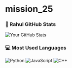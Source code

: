 # mission_25

### 🚀 Rahul GitHub Stats
![Your GitHub Stats](https://github-readme-stats.vercel.app/api?username=rahulkoley96&show_icons=true&theme=radical)

<!-- 
### 💻 Most Used Languages
![Top Languages](https://github-readme-stats.vercel.app/api/top-langs/?username=rahulkoley96&layout=compact&theme=radical)
 -->

### 💻 Most Used Languages
![Python](https://img.shields.io/badge/Python-40%25-blue)
![JavaScript](https://img.shields.io/badge/JavaScript-30%25-yellow)
![C++](https://img.shields.io/badge/C++-15%25-orange)

